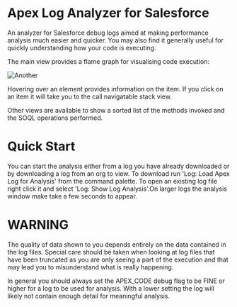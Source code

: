 Apex Log Analyzer for Salesforce
================================

An analyzer for Salesforce debug logs aimed at making performance analysis much easier and quicker. You may also find it generally useful for quickly understanding how your code is executing.

The main view provides a flame graph for visualising code execution:


![Another](https://raw.githubusercontent.com/financialforcedev/debug-log-analyzer/main/lana/dist/images/FlameGraph.gif)

Hovering over an element provides information on the item. If you click on an item it will take you to the call 
navigatable stack view.

Other views are available to show a sorted list of the methods invoked and the SOQL operations performed.

Quick Start
===========

You can start the analysis either from a log you have already downloaded or by downloading a log from an org to view.
To download run 'Log: Load Apex Log for Analysis' from the command palette. To open an existing log file right click it 
and select 'Log: Show Log Analysis'.On larger logs the analysis window make take a few seconds to appear.

WARNING
=======

The quality of data shown to you depends entirely on the data contained in the log files. Special care should be 
taken when looking at log files that have been truncated as you are only seeing a part of the execution and that
may lead you to misunderstand what is really happening.

In general you should always set the APEX_CODE debug flag to be FINE or higher for a log to be used for analysis. 
With a lower setting the log will likely not contain enough detail for meaningful analysis.
   
